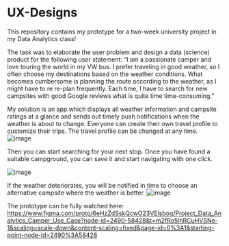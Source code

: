 # UX-Designs
This repository contains my prototype for a two-week university project in my Data Analytics class!

The task was to elaborate the user problem and design a data (science) product for the following user statement:
“I am a passionate camper and love touring the world in my VW bus. I prefer traveling in good weather, so I often choose my destinations based on the weather conditions. What becomes cumbersome is planning the route according to the weather, as I might have to re re-plan frequently. Each time, I have to search for new campsites with good Google reviews what is quite time time-consuming.”

My solution is an app which displays all weather information and campsite ratings at a glance and sends out timely push notifications when the weather is about to change.
Everyone can create their own travel profile to customize their trips. The travel profile can be changed at any time. 
![image](https://github.com/user-attachments/assets/1985c053-8432-44dd-81de-6e04156d5439)


Then you can start searching for your next stop. Once you have found a suitable campground, you can save it and start navigating with one click.

![image](https://github.com/user-attachments/assets/08253a51-2605-4888-942b-edc004e792e3)


If the weather deteriorates, you will be notified in time to choose an alternative campsite where the weather is better.
![image](https://github.com/user-attachments/assets/d2fa3ae2-883e-4322-b23a-fc6c99677050)


The prototype can be fully watched here:
https://www.figma.com/proto/6eHzZdSskQcwO23VElsbog/Project_Data_Analytics_Camper_Use_Case?node-id=2490-58428&t=m2fRo5IhRCuHVSNe-1&scaling=scale-down&content-scaling=fixed&page-id=0%3A1&starting-point-node-id=2490%3A58428





